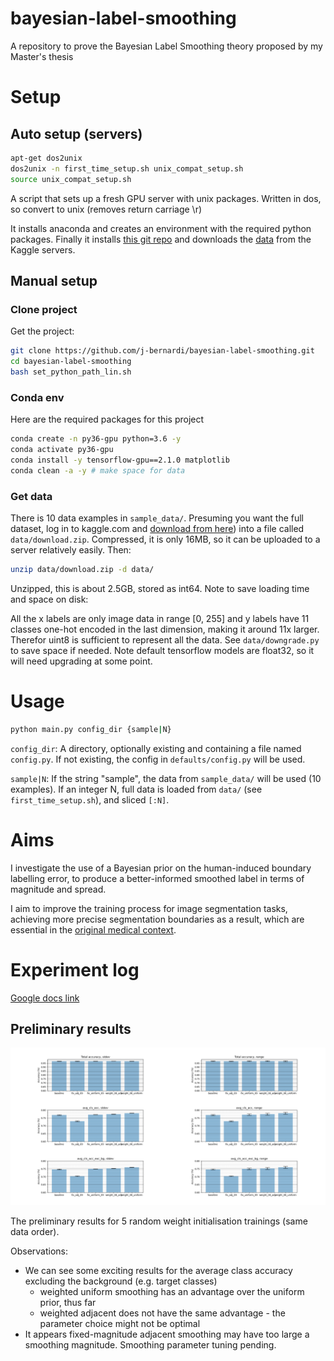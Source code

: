 # bayesian-label-smoothing
A repository to prove the Bayesian Label Smoothing theory proposed by my Master's thesis

# Setup

## Auto setup (servers)
```bash
apt-get dos2unix
dos2unix -n first_time_setup.sh unix_compat_setup.sh
source unix_compat_setup.sh
```

A script that sets up a fresh GPU server with unix packages. Written in dos, so convert to unix (removes return carriage \r)

It installs anaconda and creates an environment with the required python packages. Finally it installs [this git repo](https://github.com/j-bernardi/bayesian-label-smoothing.git) and downloads the [data](https://www.kaggle.com/farhanhubble/multimnistm2nist) from the Kaggle servers.

## Manual setup

### Clone project
Get the project:
```bash
git clone https://github.com/j-bernardi/bayesian-label-smoothing.git
cd bayesian-label-smoothing
bash set_python_path_lin.sh
```

### Conda env
Here are the required packages for this project
```bash
conda create -n py36-gpu python=3.6 -y
conda activate py36-gpu
conda install -y tensorflow-gpu==2.1.0 matplotlib
conda clean -a -y # make space for data
```

### Get data

There is 10 data examples in `sample_data/`. Presuming you want the full dataset, log in to kaggle.com and [download from here](https://www.kaggle.com/farhanhubble/multimnistm2nist)) into a file called `data/download.zip`. Compressed, it is only 16MB, so it can be uploaded to a server relatively easily. Then:
```bash
unzip data/download.zip -d data/
```

Unzipped, this is about 2.5GB, stored as int64. Note to save loading time and space on disk:

All the x labels are only image data in range [0, 255] and y labels have 11 classes one-hot encoded in the last dimension, making it around 11x larger. Therefor uint8 is sufficient to represent all the data. See `data/downgrade.py` to save space if needed. Note default tensorflow models are float32, so it will need upgrading at some point.

# Usage

```bash
python main.py config_dir {sample|N}
```

`config_dir`: A directory, optionally existing and containing a file named `config.py`. If not existing, the config in `defaults/config.py` will be used.

`sample|N`: If the string "sample", the data from `sample_data/` will be used (10 examples). If an integer N, full data is loaded from `data/` (see `first_time_setup.sh`), and sliced `[:N]`.

# Aims

I investigate the use of a Bayesian prior on the human-induced boundary labelling error, to produce a better-informed smoothed label in terms of magnitude and spread.

I aim to improve the training process for image segmentation tasks, achieving more precise segmentation boundaries as a result, which are essential in the [original medical context](https://deepmind.com/research/publications/clinically-applicable-diagnosis-and-referral-retinal-disease).

# Experiment log

[Google docs link](https://docs.google.com/document/d/1qQnq6UoZ1EMvqMxJtW3bz45_LgJuF5qJooZ_jsB_YoM/edit?usp=sharing)

## Preliminary results
![A bar graph of preliminary results](https://github.com/j-bernardi/bayesian-label-smoothing/blob/main/results/smoothing/plot_round_1.png?raw=true)

The preliminary results for 5 random weight initialisation trainings (same data order).

Observations:
- We can see some exciting results for the average class accuracy excluding the background (e.g. target classes)
  - weighted uniform smoothing has an advantage over the uniform prior, thus far
  - weighted adjacent does not have the same advantage - the parameter choice might not be optimal
- It appears fixed-magnitude adjacent smoothing may have too large a smoothing magnitude. Smoothing parameter tuning pending.
